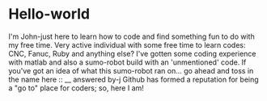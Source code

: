 # Hello-world


I'm John-just here to learn how to code and find something fun to do with my free time.
Very active individual with some free time to learn codes: CNC, Fanuc, Ruby and anything else?
I've gotten some coding experience with matlab and also a sumo-robot build with an 'unmentioned' code. 
If you've got an idea of what this sumo-robot ran on... go ahead and toss in the name here :: __    answered by-j
Github has formed a reputation for being a "go to" place for coders; so, here I am!




